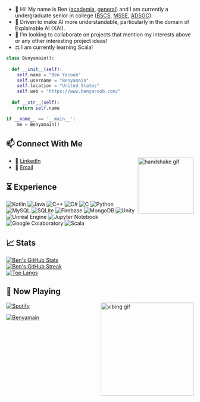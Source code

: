- 👋 Hi! My name is Ben ([academia](https://benyamain.github.io/), [general](https://www.benyacoob.com/)) and I am currently a undergraduate senior in college ([BSCS](https://www.udmercy.edu/academics/catalog/undergraduate2021-2022/colleges/eng-sci/computer-science.php), [MSSE](https://www.udmercy.edu/academics/catalog/graduate2023-2024/colleges/eng-sci/software-engineering.php), [ADSGC](https://www.udmercy.edu/academics/catalog/graduate2022-2023/colleges/eng-sci/applied-data-sci-cert.php)).
- 👀 Driven to make AI more understandable, particularly in the domain of Explainable AI (XAI).
- :briefcase: I’m looking to collaborate on projects that mention my interests above or any other interesting project ideas!
- ⚖️ I am currently learning Scala!

```python
class Benyamain():
    
  def __init__(self):
    self.name = "Ben Yacoob"
    self.username = "Benyamain"
    self.location = "United States"
    self.web = "https://www.benyacoob.com/"
  
  def __str__(self):
    return self.name

if __name__ == '__main__':
    me = Benyamain()
```

## :mailbox: Connect With Me
<img align="right" src="https://media.giphy.com/media/2HtWpp60NQ9CU/giphy.gif" alt="handshake gif" width="150">

- :handshake: [LinkedIn](https://www.linkedin.com/in/benyamain-yacoob-40a60421b/)
- :email: [Email](https://mail.google.com/mail/u/0/?fs=1&to=yacoobbenyamain@gmail.com&su=Subject&body=Body&tf=cm)

## :hourglass_flowing_sand: Experience

![Kotlin](https://img.shields.io/badge/kotlin-%2307405e.svg?style=for-the-badge&logo=kotlin&logoColor=white)
![Java](https://img.shields.io/badge/java-%2307405e.svg?style=for-the-badge&logo=java&logoColor=white)
![C++](https://img.shields.io/badge/c++-%2307405e.svg?style=for-the-badge&logo=c%2B%2B&logoColor=white)
![C#](https://img.shields.io/badge/c%23-%2307405e.svg?style=for-the-badge&logo=csharp&logoColor=white)
![C](https://img.shields.io/badge/c-%2307405e.svg?style=for-the-badge&logo=c&logoColor=white)
![Python](https://img.shields.io/badge/python-%2307405e.svg?style=for-the-badge&logo=python&logoColor=white)
![MySQL](https://img.shields.io/badge/mysql-%2307405e.svg?style=for-the-badge&logo=mysql&logoColor=white)
![SQLite](https://img.shields.io/badge/sqlite-%2307405e.svg?style=for-the-badge&logo=sqlite&logoColor=white)
![Firebase](https://img.shields.io/badge/firebase-%2307405e.svg?style=for-the-badge&logo=firebase&logoColor=white) 
![MongoDB](https://img.shields.io/badge/mongodb-%2307405e.svg?style=for-the-badge&logo=mongodb&logoColor=white)
![Unity](https://img.shields.io/badge/unity-%2307405e.svg?style=for-the-badge&logo=unity&logoColor=white)
![Unreal Engine](https://img.shields.io/badge/unrealengine-%2307405e.svg?style=for-the-badge&logo=unrealengine&logoColor=white)
![Jupyter Notebook](https://img.shields.io/badge/jupyter-%2307405e.svg?style=for-the-badge&logo=jupyter&logoColor=white)
![Google Colaboratory](https://img.shields.io/badge/googlecolab-%2307405e.svg?style=for-the-badge&logo=googlecolab&logoColor=white)
![Scala](https://img.shields.io/badge/scala-%2307405e.svg?style=for-the-badge&logo=scala&logoColor=white)

## :chart_with_upwards_trend: Stats

[![Ben's GitHub Stats](https://github-readme-stats-sigma-five.vercel.app/api?username=Benyamain&show_icons=true&theme=tokyonight)](https://github.com/Benyamain)
<br />
[![Ben's GitHub Streak](https://github-readme-streak-stats.herokuapp.com?user=Benyamain&theme=tokyonight)](https://git.io/streak-stats)
<br />
[![Top Langs](https://github-readme-stats-sigma-five.vercel.app/api/top-langs/?username=Benyamain&layout=compact&show_icons=true&theme=tokyonight)](https://github.com/Benyamain)

## :musical_note: Now Playing
<img align="right" src="https://media.giphy.com/media/4oMoIbIQrvCjm/giphy.gif" alt="vibing gif" width="250">

[![Spotify](https://github-readme-spotify-integration.vercel.app/api/spotify)](https://open.spotify.com/playlist/37i9dQZF1DX692WcMwL2yW)

<a href="https://github.com/Benyamain"><img src="https://komarev.com/ghpvc/?username=Benyamain" alt="Benyamain" /></a>
